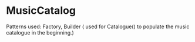 # MusicCatalog
Patterns used: Factory, Builder ( used for Catalogue() to populate the music catalogue in the beginning.)
